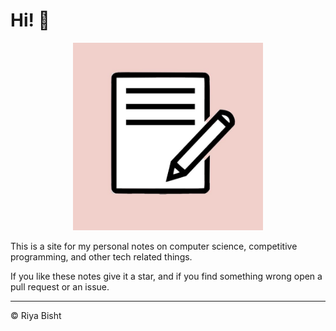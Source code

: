 # Hi! 👋

<center>

<img src="./img/logo.jpg" height="300px">

</center>

This is a site for my personal notes on computer science, competitive programming,
and other tech related things.


If you like these notes give it a star, and if you 
find something wrong open a pull request or an issue.

---

© Riya Bisht